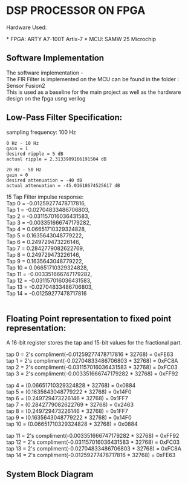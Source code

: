 # DSP PROCESSOR ON FPGA 
<p>Hardware Used: <br></p>
    * FPGA: ARTY A7-100T Artix-7
    * MCU: SAMW 25 Microchip 

## Software Implementation

  <p> The software implementation - <br>
  The FIR Filter is implemented on the MCU can be found in the folder : Sensor Fusion2<br>
  This is used as a baseline for the main project as well as the hardware design on the fpga usng verilog<br>  </p>

## Low-Pass Filter Specification:
<p>
    sampling frequency: 100 Hz

    0 Hz - 10 Hz
    gain = 1
    desired ripple = 5 dB
    actual ripple = 2.3133909166191504 dB

    20 Hz - 50 Hz
    gain = 0
    desired attenuation = -40 dB
    actual attenuation = -45.01618674525617 dB
</p>


<p> 15 Tap Filter impulse response: <br>
  Tap 0  = -0.01259277478717816,<br>
  Tap 1  = -0.02704833486706803,<br>
  Tap 2  = -0.031157016036431583,<br>
  Tap 3  = -0.003351666747179282,<br>
  Tap 4  = 0.06651710329324828,<br>
  Tap 5  = 0.1635643048779222,<br>
  Tap 6  = 0.249729473226146,<br>
  Tap 7  = 0.2842779082622769,<br>
  Tap 8  = 0.249729473226146,<br>
  Tap 9  = 0.1635643048779222,<br>
  Tap 10 = 0.06651710329324828,<br>
  Tap 11 = -0.003351666747179282,<br>
  Tap 12 = -0.031157016036431583,<br>
  Tap 13 = -0.02704833486706803,<br>
  Tap 14 = -0.01259277478717816<br>
<br></p>

## Floating Point representation to fixed point representation: <br>

A 16-bit register stores the tap and 15-bit values for the fractional part. <br>

tap 0 = 2's compliment(-0.01259277478717816 * 32768) 	= 0xFE63<br>
tap 1 = 2's compliment(-0.02704833486706803 * 32768) 	= 0xFC8A<br>
tap 2 = 2's compliment(-0.031157016036431583 * 32768) 	= 0xFC03<br>
tap 3 = 2's compliment(-0.003351666747179282 * 32768) 	= 0xFF92<br>

tap 4 = (0.06651710329324828 * 32768)	= 0x0884<br>
tap 5 = (0.1635643048779222 * 32768) 	= 0x14F0<br>
tap 6 = (0.249729473226146 * 32768) 	= 0x1FF7<br>
tap 7 = (0.2842779082622769 * 32768) 	= 0x2463<br>
tap 8 = (0.249729473226146 * 32768) 	= 0x1FF7<br>
tap 9 = (0.1635643048779222 * 32768) 	= 0x14F0<br>
tap 10 = (0.06651710329324828 * 32768) 	= 0x0884<br>

tap 11 = 2's compliment(-0.003351666747179282 * 32768) 	= 0xFF92<br>
tap 12 = 2's compliment(-0.031157016036431583 * 32768) 	= 0xFC03<br>
tap 13 = 2's compliment(-0.02704833486706803 * 32768) 	= 0xFC8A<br>
tap 14 = 2's compliment(-0.01259277478717816 * 32768) 	= 0xFE63<br>
</p>

## System Block Diagram 

